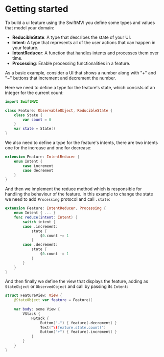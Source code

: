 # Getting started
To build a ui feature using the SwiftMVI you define some types and values that model your domain:

- **ReducibleState**: A type that describes the state of your UI.
- **Intent**: A type that represents all of the user actions that can happen in your feature.
- **IntentReducer**: A function that handles intents and processes them over time.
- **Processing**: Enable processing functionalities in a feature.

As a basic example, consider a UI that shows a number along with "+" and "−" buttons that increment and decrement the number.

Here we need to define a type for the feature's state, which consists of an integer for the current count:

```swift
import SwiftMVI

class Feature: ObservableObject, ReducibleState {
    class State {
        var count = 0
    }
    var state = State()
}
```

We also need to define a type for the feature's intents, there are two intents one for the increase and one for decrease:

```swift
extension Feature: IntentReducer {
    enum Intent {
        case increment
        case decrement
    }
}
```

And then we implement the reduce method which is responsible for handling the behaviour of the feature. In this example to change the state we need to add ``Processing`` protocol and call ``.state``:

```swift
extension Feature: IntentReducer, Processing {
    enum Intent { ... }
    func reduce(intent: Intent) {
        switch intent {
        case .increment:
            state {
                $0.count += 1
            }
        case .decrement:
            state {
                $0.count -= 1
            }
        }
    }
}
```


And then finally we define the view that displays the feature, adding as ``StateObject`` or ``ObservedObject`` and call by passing its ``Intent``:


```swift
struct FeatureView: View {
    @StateObject var feature = Feature()
    
    var body: some View {
        VStack {
            HStack {
                Button("−") { feature(.decrement) }
                Text("\(feature.state.count)")
                Button("+") { feature(.increment) }
            }
        }
    }
}
```

